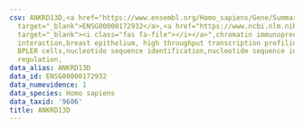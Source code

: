 ```yaml
---
csv: ANKRD13D,<a href="https://www.ensembl.org/Homo_sapiens/Gene/Summary?db=core;g=ENSG00000172932"
  target="_blank">ENSG00000172932</a>,<a href="https://www.ncbi.nlm.nih.gov/pubmed/22863008"
  target="_blank"><i class="fas fa-file"></i></a>",chromatin immunoprecipitation assay,direct
  interaction,breast epithelium, high throughput transcription profiling by microarray,
  BPLER cells,nucleotide sequence identification,nucleotide sequence identification,transcriptional
  regulation,
data_alias: ANKRD13D
data_id: ENSG00000172932
data_numevidence: 1
data_species: Homo sapiens
data_taxid: '9606'
title: ANKRD13D
---
```

